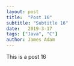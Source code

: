 ```yaml
---
layout: post
title:  "Post 16"
subtitle: "Subtitle 16"
date:   2019-3-17
tags: ["Java", "C"]
author: James Adam
---
```

This is a post 16
